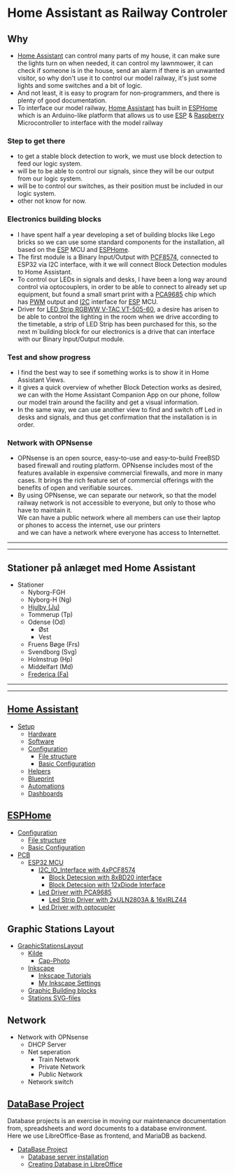 # Home Assistant as Railway Controler

## Why

* [Home Assistant](https://www.home-assistant.io/) can control many parts of my house, it can make sure the lights turn on when needed, it can control my lawnmower, it can check if someone is in the house, send an alarm if there is an unwanted visitor, so why don't use it to control our model railway, it's just some lights and some switches and a bit of logic.
* And not least, it is easy to program for non-programmers, and there is plenty of good documentation.
* To interface our model railway, [Home Assistant](https://www.home-assistant.io/) has built in [ESPHome](https://esphome.io/) which is an Arduino-like platform that allows us to use [ESP](https://esphome.io/components/esp32) & [Raspberry](https://esphome.io/components/rp2040) Microcontroller to interface with the model railway

### Step to get there

* to get a stable block detection to work, we must use block detection to feed our logic system.
* will be to be able to control our signals, since they will be our output from our logic system.
* will be to control our switches, as their position must be included in our logic system.
* other not know for now.

### Electronics building blocks

* I have spent half a year developing a set of building blocks like Lego bricks so we can use some standard components for the installation, all based on the [ESP](https://esphome.io/components/esp32) MCU and [ESPHome](https://esphome.io/).
* The first module is a Binary Input/Output with [PCF8574](https://www.nxp.com/docs/en/data-sheet/PCF8574_PCF8574A.pdf), connected to ESP32 via I2C interface, with it we will connect Block Detection modules to Home Assistant.
* To control our LEDs in signals and desks, I have been a long way around control via optocouplers, in order to be able to connect to already set up equipment, but found a small smart print with a [PCA9685](https://www.nxp.com/products/power-management/lighting-driver-and-controller-ics/led-controllers/16-channel-12-bit-pwm-fm-plus-ic-bus-led-controller:PCA9685) chip which has [PWM](https://da.wikipedia.org/wiki/Pulsbreddemodulation) output and [I2C](https://www.ti.com/lit/an/sbaa565/sbaa565.pdf?ts=1708812930096&ref_url=https%253A%252F%252Fwww.google.com.ar%252F) interface for [ESP](https://esphome.io/components/esp32) MCU.
* Driver for [LED Strip RGBWW V-TAC VT-505-60](https://www.ledproff.dk/12v-rgb-ledstrips/250-v-tac-108w-m-rgb-staenktaet-led-strip-5m-60-led-pr-meter-3800157676281.html), a desire has arisen to be able to control the lighting in the room when we drive according to the timetable, a strip of LED Strip has been purchased for this, so the next m´building block for our electronics is a drive that can interface with our Binary Input/Output module.

### Test and show progress

* I find the best way to see if something works is to show it in Home Assistant Views.
* it gives a quick overview of whether Block Detection works as desired, we can with the Home Assistant Companion App on our phone, follow our model train around the facility and get a visual information.
* In the same way, we can use another view to find and switch off Led in desks and signals, and thus get confirmation that the installation is in order.

### Network with OPNsense

* OPNsense is an open source, easy-to-use and easy-to-build FreeBSD based firewall and routing platform. OPNsense includes most of the features available in expensive commercial firewalls, and more in many cases. It brings the rich feature set of commercial offerings with the benefits of open and verifiable sources.
* By using OPNsense, we can separate our network, so that the model railway network is not accessible to everyone, but only to those who have to maintain it.  
We can have a public network where all members can use their laptop or phones to access the internet, use our printers  
and we can have a network where everyone has access to Internettet.

<hr><hr>

## Stationer på anlæget med Home Assistant

* Stationer
  * Nyborg-FGH
  * Nyborg-H (Ng)
  * [Hjulby (Ju)](./Stationer_på_anlæget/Hjulby/Hjulby.md)
  * Tommerup (Tp)
  * Odense (Od)
    * Øst
    * Vest
  * Fruens Bøge (Frs)
  * Svendborg (Svg)
  * Holmstrup (Hp)
  * Middelfart (Md)
  * [Frederica (Fa)](./Stationer_på_anlæget/Fredericia/Fredericia.md)


<hr><hr>

## [Home Assistant](./HomeAssistant/README.md)

* [Setup](./HomeAssistant/README.md#setup)
  * [Hardware](./HomeAssistant/README.md#hardware)
  * [Software](./HomeAssistant/README.md#software)
  * [Configuration](./HomeAssistant/README.md#configuration)
    * [File structure](./HomeAssistant/README.md#file-structure)
    * [Basic Configuration](./HomeAssistant/README.md#basic-configuration)
  * [Helpers](./HomeAssistant/README.md#helpers)
  * [Blueprint](./HomeAssistant/README.md#blueprint)
  * [Automations](./HomeAssistant/README.md#automations)
  * [Dashboards](./HomeAssistant/README.md#dashboards)

## [ESPHome](./ESPHome/README.md)


* [Configuration](./ESPHome/README.md#configuration)
  * [File structure](./ESPHome/README.md#file-structure)
  * [Basic Configuration](./ESPHome/README.md#basic-configuration)
* [PCB](./ESPHome/README.md#software)
  * [ESP32 MCU](./ESPHome/README.md#esp32-mcu)
    * [I2C_IO_Interface with 4xPCF8574](./ESPHome/README.md#i2c_io_interface-with-4xpcf8574)
      * [Block Detecsion with 8xBD20 interface](./ESPHome/README.md#block-detecsion-with-8xbd20-interface)
      * [Block Detecsion with 12xDiode Interface](./ESPHome/README.md#block-detecsion-with-12xdiode-interface)
    * [Led Driver with PCA9685](./ESPHome/README.md#led-driver-with-pca9685)
      * [Led Strip Driver with 2xULN2803A & 16xIRLZ44](./ESPHome/README.md#led-strip-driver-with-2xuln2803a--16xirlz44)
    * [Led Driver with optocupler](./ESPHome/README.md#led-driver-with-optocupler)

## Graphic Stations Layout

* [GraphicStationsLayout](./GraphicStationsLayout/README.md)
  * [Kilde](./GraphicStationsLayout/README.md#kilde)
    * [Cap-Photo](./GraphicStationsLayout/Cap-Photo/README.md)
  * [Inkscape](./GraphicStationsLayout/README.md#inkscape)
    * [Inkscape Tutorials](./GraphicStationsLayout/README.md#inkscape-tutorials)
    * [My Inkscape Settings](./GraphicStationsLayout/README.md#my-inkscape-settings)
  * [Graphic Building blocks](./GraphicStationsLayout/README.md#building-blocks)
  * [Stations SVG-files](./GraphicStationsLayout/README.md#stations-svg-files)

## Network

* Network with OPNsense
  * DHCP Server
  * Net seperation
    * Train Network
    * Private Network
    * Public Network
  * Network switch

## [DataBase Project](./Database/README.md)

Database projects is an exercise in moving our maintenance documentation from, spreadsheets and word documents to a database environment.  
Here we use LibreOffice-Base as frontend, and MariaDB as backend.

* [DataBase Project](./Database/README.md)
  * [Database server installation](./Database/README.md#database-server-installation)
  * [Creating Database in LibreOffice](./Database/README.md#creating-database-tables-in-libreoffice-mariadb)

